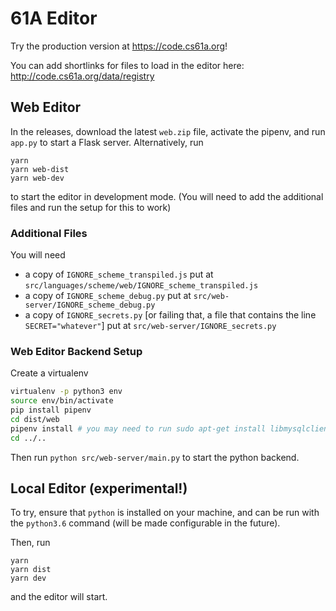 # 61A Editor

Try the production version at https://code.cs61a.org!

You can add shortlinks for files to load in the editor here:
http://code.cs61a.org/data/registry

## Web Editor
In the releases, download the latest `web.zip` file, activate the pipenv, and run `app.py` to start a Flask server. Alternatively, run
```
yarn
yarn web-dist
yarn web-dev
```
to start the editor in development mode. (You will need to add the additional files and run the setup for this to work)

### Additional Files

You will need
  - a copy of `IGNORE_scheme_transpiled.js` put at `src/languages/scheme/web/IGNORE_scheme_transpiled.js`
  - a copy of `IGNORE_scheme_debug.py` put at `src/web-server/IGNORE_scheme_debug.py`
  - a copy of `IGNORE_secrets.py` [or failing that, a file that contains the line `SECRET="whatever"`] put at `src/web-server/IGNORE_secrets.py`


### Web Editor Backend Setup

Create a virtualenv

```sh
virtualenv -p python3 env
source env/bin/activate
pip install pipenv
cd dist/web
pipenv install # you may need to run sudo apt-get install libmysqlclient-dev or equivalent
cd ../..
```

Then run `python src/web-server/main.py` to start the python backend.

## Local Editor (experimental!)
To try, ensure that `python` is installed on your machine, and can be run with the `python3.6` command (will be made configurable in the future).

Then, run
```
yarn
yarn dist
yarn dev
```
and the editor will start.
